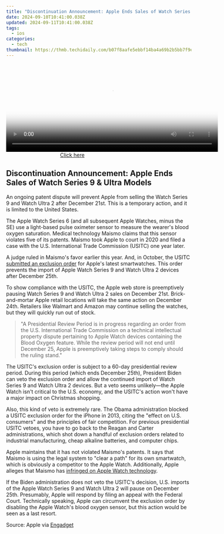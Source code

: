 ```yaml
---
title: "Discontinuation Announcement: Apple Ends Sales of Watch Series 9 & Ultra Models"
date: 2024-09-10T10:41:00.038Z
updated: 2024-09-11T10:41:00.038Z
tags:
  - ios
categories:
  - tech
thumbnail: https://thmb.techidaily.com/b07f8aafe5ebbf14ba4a69b2b5bb7f9ec0a78d9ab8a90699a6e2749bf6ff397e.jpg
---
```






<!-- affiliate ads begin -->
<span id="1983573">
					<video width="576" height="240" style="cursor:pointer"
           poster="//a.impactradius-go.com/display-clicktoplayimage/1983573.png"
           onclick="if(!this.playClicked){this.play();this.setAttribute('controls',true);this.playClicked=true;}">
	   <source src="//a.impactradius-go.com/display-ad/22993-1983573">
	   <img src="//a.impactradius-go.com/display-clicktoplayimage/1983573.png" style="border: none; height: 100%; width: 100%; object-fit: contain">
	</video>
	<div style="width:360px;text-align:center"><a href="javascript:window.open(decodeURIComponent('https%3A%2F%2Fhomestyler.sjv.io%2Fc%2F5597632%2F1983573%2F22993'), '_blank');void(0);">Click here</a></div>
</span>
<img height="0" width="0" src="https://imp.pxf.io/i/5597632/1983573/22993" style="position:absolute;visibility:hidden;" border="0" />
<!-- affiliate ads end -->




## Discontinuation Announcement: Apple Ends Sales of Watch Series 9 & Ultra Models

An ongoing patent dispute will prevent Apple from selling the Watch Series 9 and Watch Ultra 2 after December 21st. This is a temporary action, and it is limited to the United States.

 The Apple Watch Series 6 (and all subsequent Apple Watches, minus the SE) use a light-based pulse oximeter sensor to measure the wearer's blood oxygen saturation. Medical technology Maismo claims that this sensor violates five of its patents. Maismo took Apple to court in 2020 and filed a case with the U.S. International Trade Commission (USITC) one year later.

 A judge ruled in Maismo's favor earlier this year. And, in October, the USITC [submitted an exclusion order](https://investor.masimo.com/news/news-details/2023/United-States-International-Trade-Commission-Issues-Exclusion-Order-for-Infringing-Apple-Watches-Finding-that-Apple-Violated-U.S.-Trade-Laws/default.aspx) for Apple's latest smartwatches. This order prevents the import of Apple Watch Series 9 and Watch Ultra 2 devices after December 25th.

 To show compliance with the USITC, the Apple web store is preemptively pausing Watch Series 9 and Watch Ultra 2 sales on December 21st. Brick-and-mortar Apple retail locations will take the same action on December 24th. Retailers like Walmart and Amazon may continue selling the watches, but they will quickly run out of stock.

> "A Presidential Review Period is in progress regarding an order from the U.S. International Trade Commission on a technical intellectual property dispute pertaining to Apple Watch devices containing the Blood Oxygen feature. While the review period will not end until December 25, Apple is preemptively taking steps to comply should the ruling stand."

 The USITC's exclusion order is subject to a 60-day presidential review period. During this period (which ends December 25th), President Biden can veto the exclusion order and allow the continued import of Watch Series 9 and Watch Ultra 2 devices. But a veto seems unlikely—the Apple Watch isn't critical to the U.S. economy, and the USITC's action won't have a major impact on Christmas shopping.

 Also, this kind of veto is extremely rare. The Obama administration blocked a USITC exclusion order for the iPhone in 2013, citing the "effect on U.S. consumers" and the principles of fair competition. For previous presidential USITC vetoes, you have to go back to the Reagan and Carter administrations, which shot down a handful of exclusion orders related to industrial manufacturing, cheap alkaline batteries, and computer chips.

 Apple maintains that it has not violated Maismo's patents. It says that Maismo is using the legal system to "clear a path" for its own smartwatch, which is obviously a competitor to the Apple Watch. Additionally, Apple alleges that Maismo has [infringed on Apple Watch technology](https://www.reuters.com/legal/litigation/apple-lawsuits-say-health-monitoring-company-masimo-copied-apple-watch-2022-10-20/).

 If the Biden administration does not veto the USITC's decision, U.S. imports of the Apple Watch Series 9 and Watch Ultra 2 will pause on December 25th. Presumably, Apple will respond by filing an appeal with the Federal Court. Technically speaking, Apple can circumvent the exclusion order by disabling the Apple Watch's blood oxygen sensor, but this action would be seen as a last resort.

 Source: Apple via [Engadget](https://www.engadget.com/apple-will-pause-watch-series-9-and-ultra-2-sales-in-the-us-due-to-a-patent-dispute-142051903.html)

<ins class="adsbygoogle"
     style="display:block"
     data-ad-format="autorelaxed"
     data-ad-client="ca-pub-7571918770474297"
     data-ad-slot="1223367746"></ins>



<ins class="adsbygoogle"
     style="display:block"
     data-ad-client="ca-pub-7571918770474297"
     data-ad-slot="8358498916"
     data-ad-format="auto"
     data-full-width-responsive="true"></ins>











